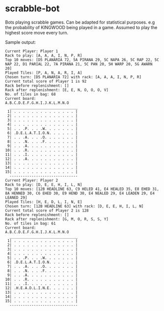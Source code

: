 # scrabble-bot
Bots playing scrabble games. Can be adapted for statistical purposes. e.g the probability of KINGWOOD being played in a game.
Assumed to play the highest score move every turn.

Sample output:

    Current Player: Player 1
    Rack to play: [A, A, A, I, N, P, R]
    Top 10 moves: [D5 PLANARIA 72, 5A PIRANA 29, 5C NAPA 26, 5C RAP 22, 5C NAP 22, D1 PARIAL 22, 7A PIRANA 21, 5C PAN 20, 5H WARP 20, 5G AWARN 20]
    Played Tiles: [P, A, N, A, R, I, A]
    Chosen turn: [D5 PLANARIA 72] with rack: [A, A, A, I, N, P, R]
    Current total score of Player 1 is 92
    Rack before replenishment: []
    Rack after replenishment: [E, E, N, O, O, O, V]
    No. of tiles in bag: 68
    Current board:
    A.B.C.D.E.F.G.H.I.J.K.L.M.N.O
      _______________________________
     1| . . . . . . . . . . . . . . |
     2| . . . . . . . . . . . . . . |
     3| . . . . . . . . . . . . . . |
     4| . . . . . . . . . . . . . . |
     5| . . .P. . . .W. . . . . . . |
     6| .D.E.L.A.T.I.O.N. . . . . . |
     7| . . .A. . . .O. . . . . . . |
     8| . . .N. . . .F. . . . . . . |
     9| . . .A. . . . . . . . . . . |
    10| . . .R. . . . . . . . . . . |
    11| . . .I. . . . . . . . . . . |
    12| . . .A. . . . . . . . . . . |
    13| . . . . . . . . . . . . . . |
    14| . . . . . . . . . . . . . . |
    15| . . . . . . . . . . . . . . |
      -------------------------------
    Current Player: Player 2
    Rack to play: [D, E, E, H, I, L, N]
    Top 10 moves: [12B HEADLINE 63, C9 HELED 41, E4 HEALED 35, E8 EHED 31, 8A HENNED 30, C6 EHED 30, E9 HEND 30, E4 NEALED 29, E4 LEADEN 29, E4 LEANED 29]
    Played Tiles: [H, E, D, L, I, N, E]
    Chosen turn: [12B HEADLINE 63] with rack: [D, E, E, H, I, L, N]
    Current total score of Player 2 is 128
    Rack before replenishment: []
    Rack after replenishment: [G, M, O, R, S, S, Y]
    No. of tiles in bag: 61
    Current board:
    A.B.C.D.E.F.G.H.I.J.K.L.M.N.O
      _______________________________
     1| . . . . . . . . . . . . . . |
     2| . . . . . . . . . . . . . . |
     3| . . . . . . . . . . . . . . |
     4| . . . . . . . . . . . . . . |
     5| . . .P. . . .W. . . . . . . |
     6| .D.E.L.A.T.I.O.N. . . . . . |
     7| . . .A. . . .O. . . . . . . |
     8| . . .N. . . .F. . . . . . . |
     9| . . .A. . . . . . . . . . . |
    10| . . .R. . . . . . . . . . . |
    11| . . .I. . . . . . . . . . . |
    12| .H.E.A.D.L.I.N.E. . . . . . |
    13| . . . . . . . . . . . . . . |
    14| . . . . . . . . . . . . . . |
    15| . . . . . . . . . . . . . . |
      -------------------------------
